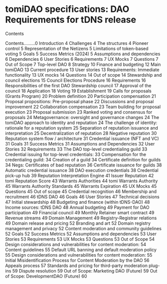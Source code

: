 # tomiDAO specifications: DAO Requirements for tDNS release

<heading>Contents</heading>

Contents.........0
Introduction	4
Challenges	4
The structures	4
Pioneer control	5
Representation of the Netizens	5
Limitations of token-based voting	5
Goals	5
Success Metrics (2024)	5
Assumptions and dependencies	6
Dependencies	6
User Stories	6
Requirements	7
UX Mocks	7
Questions	7
Out of Scope	7
Top-level DAO	8
Strategy	10
Finance and budgeting	12
Main tomiDAO	13
Current procedure	13
User stories	13
Requirements: Immediate functionality	13
UX mocks	14
Questions	14
Out of scope	14
Stewardship and council elections	15
Council Elections Procedure	16
Requirements	16
Responsibilities of the first DAO Stewardship council	17
Approval of the council	18
Application	18
Voting	19
Establishment	19
Calls for proposals (Grants Program)	20
Problem definition	20
Participation compensation	21
Proposal propositions: Pre-proposal phase	22
Discussions and proposal improvement	22
Collaboration compensation	23
Team building for proposal execution	23
Proposal submission	23
Ranked voting and consensus for proposals	24
Metagovernance: oversight and governance changes	24
The tomiDAO approach to identity and reputation	24
The challenge of identity: rationale for a reputation system	25
Separation of reputation issuance and interpretation	25
Decentralization of reputation	28
Negative reputation	30
Reputation system flow / architecture	31
Credential issuance (NFT and VC)	31
Goals	31
Success Metrics	31
Assumptions and Dependencies	32
User Stories	32
Requirements	33
The DAO top-level credentialing guild	33
Credential issuing for top-level credentials:	33
Compensation for the credentialing guild:	34
Creation of a guild	34
Certificate definition for guilds	34
Negs: Certificates of bad reputation	36
Certificate issuance for guilds	38
Automatic credential issuance	38
DAO execution credentials	38
Credential pick-up hub	39
Reputation Interpretation Engine	41
Issuer Reputation	42
tomi Reputation Score	43
Warrants Authorities	44
tomi Warrants Authority	45
Warrants Authority Standards	45
Warrants Expiration	45
UX Mocks	45
Questions	45
Out of scope	45
Credential recognition	46
Membership and recruitment	46
tDNS DAO	46
Goals	46
User Stories	47
Technical decisions	47
Initial stewardship	48
Budgeting and finance (within tDNS-DAO)	48
Income sources: tDNS DAO	48
Annual budgeting	49
Payment for DAO participation	49
Financial council	49
Monthly Retainer smart contract	49
Revenue streams	49
Domain Management	49
Registry-Registrar relations	49
Domain release and pricing	52
Branding and art	52
Domain registry management and privacy	52
Content moderation and community guidelines	52
Goals	52
Success Metrics	52
Assumptions and dependencies	53
User Stories	53
Requirements	53
UX Mocks	53
Questions	53
Out of Scope	54
Design considerations and vulnerabilities for content moderation:	54
Content guidelines	55
Default URL banning and default moderation policy	55
Design considerations and vulnerabilities for content moderation:	55
Initial Misidentification Process for Content Moderation by the DAO	56
Appeals process	57
Standards and pricing for third-party moderation plug-ins	59
Dispute resolution	59
Out of Scope: Marketing DAO (Future)	59
Out of Scope: DevelopmentDAO (Future)	60



